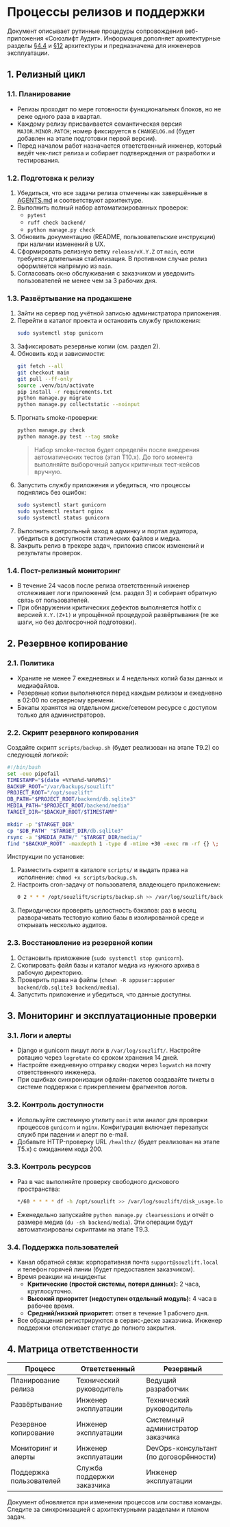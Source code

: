 # Процессы релизов и поддержки

Документ описывает рутинные процедуры сопровождения веб-приложения «Союзлифт Аудит». Информация дополняет архитектурные разделы [§4.4](../architecture.md#44-%D0%B8%D0%BD%D1%84%D1%80%D0%B0%D1%81%D1%82%D1%80%D1%83%D0%BA%D1%82%D1%83%D1%80%D0%BD%D1%8B%D0%B9-%D1%81%D0%BB%D0%BE%D0%B9) и [§12](../architecture.md#12-%D1%80%D0%B0%D0%B7%D0%B2%D1%91%D1%80%D1%82%D1%8B%D0%B2%D0%B0%D0%BD%D0%B8%D0%B5-%D0%B8-%D0%BE%D0%B1%D1%81%D0%BB%D1%83%D0%B6%D0%B8%D0%B2%D0%B0%D0%BD%D0%B8%D0%B5) архитектуры и предназначена для инженеров эксплуатации.

## 1. Релизный цикл

### 1.1. Планирование

- Релизы проходят по мере готовности функциональных блоков, но не реже одного раза в квартал.
- Каждому релизу присваивается семантическая версия `MAJOR.MINOR.PATCH`; номер фиксируется в `CHANGELOG.md` (будет добавлен на этапе подготовки первой версии).
- Перед началом работ назначается ответственный инженер, который ведёт чек-лист релиза и собирает подтверждения от разработки и тестирования.

### 1.2. Подготовка к релизу

1. Убедиться, что все задачи релиза отмечены как завершённые в [AGENTS.md](../AGENTS.md) и соответствуют архитектуре.
2. Выполнить полный набор автоматизированных проверок:
   - `pytest`
   - `ruff check backend/`
   - `python manage.py check`
3. Обновить документацию (README, пользовательские инструкции) при наличии изменений в UX.
4. Сформировать релизную ветку `release/vX.Y.Z` от `main`, если требуется длительная стабилизация. В противном случае релиз оформляется напрямую из `main`.
5. Согласовать окно обслуживания с заказчиком и уведомить пользователей не менее чем за 3 рабочих дня.

### 1.3. Развёртывание на продакшене

1. Зайти на сервер под учётной записью администратора приложения.
2. Перейти в каталог проекта и остановить службу приложения:
   ```bash
   sudo systemctl stop gunicorn
   ```
3. Зафиксировать резервные копии (см. раздел 2).
4. Обновить код и зависимости:
   ```bash
   git fetch --all
   git checkout main
   git pull --ff-only
   source .venv/bin/activate
   pip install -r requirements.txt
   python manage.py migrate
   python manage.py collectstatic --noinput
   ```
5. Прогнать smoke-проверки:
   ```bash
   python manage.py check
   python manage.py test --tag smoke
   ```
   > Набор smoke-тестов будет определён после внедрения автоматических тестов (этап T10.x). До того момента выполняйте выборочный запуск критичных тест-кейсов вручную.
6. Запустить службу приложения и убедиться, что процессы поднялись без ошибок:
   ```bash
   sudo systemctl start gunicorn
   sudo systemctl restart nginx
   sudo systemctl status gunicorn
   ```
7. Выполнить контрольный заход в админку и портал аудитора, убедиться в доступности статических файлов и медиа.
8. Закрыть релиз в трекере задач, приложив список изменений и результаты проверок.

### 1.4. Пост-релизный мониторинг

- В течение 24 часов после релиза ответственный инженер отслеживает логи приложений (см. раздел 3) и собирает обратную связь от пользователей.
- При обнаружении критических дефектов выполняется hotfix с версией `X.Y.(Z+1)` и упрощённой процедурой развёртывания (те же шаги, но без долгосрочной подготовки).

## 2. Резервное копирование

### 2.1. Политика

- Храните не менее 7 ежедневных и 4 недельных копий базы данных и медиафайлов.
- Резервные копии выполняются перед каждым релизом и ежедневно в 02:00 по серверному времени.
- Бэкапы хранятся на отдельном диске/сетевом ресурсе с доступом только для администраторов.

### 2.2. Скрипт резервного копирования

Создайте скрипт `scripts/backup.sh` (будет реализован на этапе T9.2) со следующей логикой:

```bash
#!/bin/bash
set -euo pipefail
TIMESTAMP="$(date +%Y%m%d-%H%M%S)"
BACKUP_ROOT="/var/backups/souzlift"
PROJECT_ROOT="/opt/souzlift"
DB_PATH="$PROJECT_ROOT/backend/db.sqlite3"
MEDIA_PATH="$PROJECT_ROOT/backend/media"
TARGET_DIR="$BACKUP_ROOT/$TIMESTAMP"

mkdir -p "$TARGET_DIR"
cp "$DB_PATH" "$TARGET_DIR/db.sqlite3"
rsync -a "$MEDIA_PATH/" "$TARGET_DIR/media/"
find "$BACKUP_ROOT" -maxdepth 1 -type d -mtime +30 -exec rm -rf {} \;
```

Инструкции по установке:

1. Разместить скрипт в каталоге `scripts/` и выдать права на исполнение: `chmod +x scripts/backup.sh`.
2. Настроить cron-задачу от пользователя, владеющего приложением:
   ```bash
   0 2 * * * /opt/souzlift/scripts/backup.sh >> /var/log/souzlift/backup.log 2>&1
   ```
3. Периодически проверять целостность бэкапов: раз в месяц разворачивать тестовую копию базы в изолированной среде и открывать несколько аудитов.

### 2.3. Восстановление из резервной копии

1. Остановить приложение (`sudo systemctl stop gunicorn`).
2. Скопировать файл базы и каталог медиа из нужного архива в рабочую директорию.
3. Проверить права на файлы (`chown -R appuser:appuser backend/db.sqlite3 backend/media`).
4. Запустить приложение и убедиться, что данные доступны.

## 3. Мониторинг и эксплуатационные проверки

### 3.1. Логи и алерты

- Django и gunicorn пишут логи в `/var/log/souzlift/`. Настройте ротацию через `logrotate` со сроком хранения 14 дней.
- Настройте ежедневную отправку сводки через `logwatch` на почту ответственного инженера.
- При ошибках синхронизации офлайн-пакетов создавайте тикеты в системе поддержки с прикреплением фрагментов логов.

### 3.2. Контроль доступности

- Используйте системную утилиту `monit` или аналог для проверки процессов `gunicorn` и `nginx`. Конфигурация включает перезапуск служб при падении и алерт по e-mail.
- Добавьте HTTP-проверку URL `/healthz/` (будет реализован на этапе T5.x) с ожиданием кода 200.

### 3.3. Контроль ресурсов

- Раз в час выполняйте проверку свободного дискового пространства:
  ```bash
  */60 * * * * df -h /opt/souzlift >> /var/log/souzlift/disk_usage.log
  ```
- Еженедельно запускайте `python manage.py clearsessions` и отчёт о размере медиа (`du -sh backend/media`). Эти операции будут автоматизированы скриптами на этапе T9.3.

### 3.4. Поддержка пользователей

- Канал обратной связи: корпоративная почта `support@souzlift.local` и телефон горячей линии (будет предоставлен заказчиком).
- Время реакции на инциденты:
  - **Критические (простой системы, потеря данных):** 2 часа, круглосуточно.
  - **Высокий приоритет (недоступен отдельный модуль):** 4 часа в рабочее время.
  - **Средний/низкий приоритет:** ответ в течение 1 рабочего дня.
- Все обращения регистрируются в сервис-деске заказчика. Инженер поддержки отслеживает статус до полного закрытия.

## 4. Матрица ответственности

| Процесс | Ответственный | Резервный |
|---------|---------------|-----------|
| Планирование релиза | Технический руководитель | Ведущий разработчик |
| Развёртывание | Инженер эксплуатации | Технический руководитель |
| Резервное копирование | Инженер эксплуатации | Системный администратор заказчика |
| Мониторинг и алерты | Инженер эксплуатации | DevOps-консультант (по договорённости) |
| Поддержка пользователей | Служба поддержки заказчика | Инженер эксплуатации |

Документ обновляется при изменении процессов или состава команды. Следите за синхронизацией с архитектурными разделами и планом задач.
